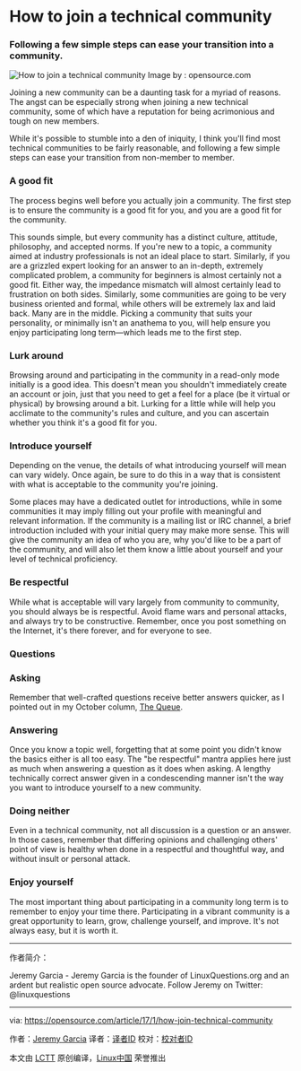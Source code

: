 How to join a technical community
============================================================

### Following a few simple steps can ease your transition into a community.

 ![How to join a technical community](https://opensource.com/sites/default/files/styles/image-full-size/public/images/business/BIZ_DebucketizeOrgChart_A.png?itok=oBdRm8vc "How to join a technical community") 
Image by : opensource.com

Joining a new community can be a daunting task for a myriad of reasons. The angst can be especially strong when joining a new technical community, some of which have a reputation for being acrimonious and tough on new members.

While it's possible to stumble into a den of iniquity, I think you'll find most technical communities to be fairly reasonable, and following a few simple steps can ease your transition from non-member to member.

### A good fit

The process begins well before you actually join a community. The first step is to ensure the community is a good fit for you, and you are a good fit for the community.

This sounds simple, but every community has a distinct culture, attitude, philosophy, and accepted norms. If you're new to a topic, a community aimed at industry professionals is not an ideal place to start. Similarly, if you are a grizzled expert looking for an answer to an in-depth, extremely complicated problem, a community for beginners is almost certainly not a good fit. Either way, the impedance mismatch will almost certainly lead to frustration on both sides. Similarly, some communities are going to be very business oriented and formal, while others will be extremely lax and laid back. Many are in the middle. Picking a community that suits your personality, or minimally isn't an anathema to you, will help ensure you enjoy participating long term—which leads me to the first step.

### Lurk around

Browsing around and participating in the community in a read-only mode initially is a good idea. This doesn't mean you shouldn't immediately create an account or join, just that you need to get a feel for a place (be it virtual or physical) by browsing around a bit. Lurking for a little while will help you acclimate to the community's rules and culture, and you can ascertain whether you think it's a good fit for you.

### Introduce yourself

Depending on the venue, the details of what introducing yourself will mean can vary widely. Once again, be sure to do this in a way that is consistent with what is acceptable to the community you're joining.

Some places may have a dedicated outlet for introductions, while in some communities it may imply filling out your profile with meaningful and relevant information. If the community is a mailing list or IRC channel, a brief introduction included with your initial query may make more sense. This will give the community an idea of who you are, why you'd like to be a part of the community, and will also let them know a little about yourself and your level of technical proficiency.

### Be respectful

While what is acceptable will vary largely from community to community, you should always be is respectful. Avoid flame wars and personal attacks, and always try to be constructive. Remember, once you post something on the Internet, it's there forever, and for everyone to see.

### Questions

### Asking

Remember that well-crafted questions receive better answers quicker, as I pointed out in my October column, [The Queue][2].

### Answering

Once you know a topic well, forgetting that at some point you didn't know the basics either is all too easy. The "be respectful" mantra applies here just as much when answering a question as it does when asking. A lengthy technically correct answer given in a condescending manner isn't the way you want to introduce yourself to a new community.

### Doing neither

Even in a technical community, not all discussion is a question or an answer. In those cases, remember that differing opinions and challenging others' point of view is healthy when done in a respectful and thoughtful way, and without insult or personal attack.

### Enjoy yourself

The most important thing about participating in a community long term is to remember to enjoy your time there. Participating in a vibrant community is a great opportunity to learn, grow, challenge yourself, and improve. It's not always easy, but it is worth it.

--------------------------------------------------------------------------------

作者简介：

Jeremy Garcia - Jeremy Garcia is the founder of LinuxQuestions.org  and an ardent but realistic open source advocate. Follow Jeremy on Twitter: @linuxquestions

--------------------------------------------------------------------------------

via: https://opensource.com/article/17/1/how-join-technical-community

作者：[Jeremy Garcia][a]
译者：[译者ID](https://github.com/译者ID)
校对：[校对者ID](https://github.com/校对者ID)

本文由 [LCTT](https://github.com/LCTT/TranslateProject) 原创编译，[Linux中国](https://linux.cn/) 荣誉推出

[a]:https://opensource.com/users/jeremy-garcia
[1]:https://opensource.com/article/17/1/how-join-technical-community?rate=SfjMzwYInmhZiq6Yva3D87kngE-ocLOVraCD0wWbBss
[2]:https://opensource.com/life/16/10/how-ask-technical-questions
[3]:https://opensource.com/user/86816/feed
[4]:https://opensource.com/article/17/1/how-join-technical-community#comments
[5]:https://opensource.com/users/jeremy-garcia
